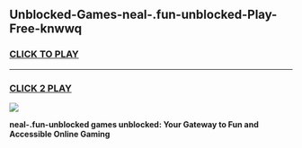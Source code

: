 
## Unblocked-Games-neal-.fun-unblocked-Play-Free-knwwq
<h3>
<a href="https://premium76.site?title=neal-.fun-unblocked&ref=18A1">CLICK TO PLAY</a></h3>
<hr>

<h3>
<a href="https://premium76.site?title=neal-.fun-unblocked&ref=18A1">CLICK 2 PLAY</a>
  
</h3>

<a href="https://premium76.site?title=neal-.fun-unblocked&ref=18A1"><img src="https://clearcache.store/games.png"></a>


**neal-.fun-unblocked games unblocked: Your Gateway to Fun and Accessible Online Gaming**
